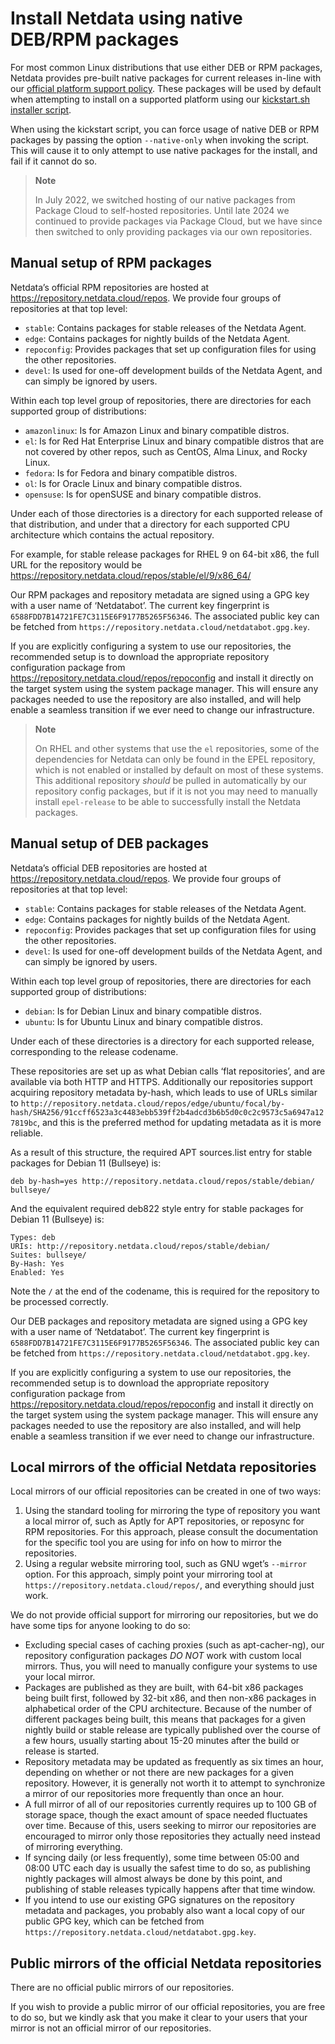 # Install Netdata using native DEB/RPM packages

For most common Linux distributions that use either DEB or RPM packages, Netdata provides pre-built native packages
for current releases in-line with
our [official platform support policy](/docs/netdata-agent/versions-and-platforms.md).
These packages will be used by default when attempting to install on a supported platform using our
[kickstart.sh installer script](/packaging/installer/methods/kickstart.md).

When using the kickstart script, you can force usage of native DEB or RPM packages by passing the option
`--native-only` when invoking the script. This will cause it to only attempt to use native packages for the install,
and fail if it cannot do so.

> **Note**
>
> In July 2022, we switched hosting of our native packages from Package Cloud to self-hosted repositories.
> Until late 2024 we continued to provide packages via Package Cloud, but we have since then switched to only
> providing packages via our own repositories.

## Manual setup of RPM packages

Netdata’s official RPM repositories are hosted at <https://repository.netdata.cloud/repos>. We provide four groups of
repositories at that top level:

- `stable`: Contains packages for stable releases of the Netdata Agent.
- `edge`: Contains packages for nightly builds of the Netdata Agent.
- `repoconfig`: Provides packages that set up configuration files for using the other repositories.
- `devel`: Is used for one-off development builds of the Netdata Agent, and can simply be ignored by users.

Within each top level group of repositories, there are directories for each supported group of distributions:

- `amazonlinux`: Is for Amazon Linux and binary compatible distros.
- `el`: Is for Red Hat Enterprise Linux and binary compatible distros that are not covered by other repos, such
  as CentOS, Alma Linux, and Rocky Linux.
- `fedora`: Is for Fedora and binary compatible distros.
- `ol`: Is for Oracle Linux and binary compatible distros.
- `opensuse`: Is for openSUSE and binary compatible distros.

Under each of those directories is a directory for each supported release of that distribution, and under that a
directory for each supported CPU architecture which contains the actual repository.

For example, for stable release packages for RHEL 9 on 64-bit x86, the full URL for the repository would be
<https://repository.netdata.cloud/repos/stable/el/9/x86_64/>

Our RPM packages and repository metadata are signed using a GPG key with a user name of ‘Netdatabot’. The
current key fingerprint is `6588FDD7B14721FE7C3115E6F9177B5265F56346`. The associated public key can be fetched from
`https://repository.netdata.cloud/netdatabot.gpg.key`.

If you are explicitly configuring a system to use our repositories, the recommended setup is to download the
appropriate repository configuration package from <https://repository.netdata.cloud/repos/repoconfig> and install it
directly on the target system using the system package manager. This will ensure any packages needed to use the
repository are also installed, and will help enable a seamless transition if we ever need to change our infrastructure.

> **Note**
>
> On RHEL and other systems that use the `el` repositories, some of the dependencies for Netdata can only be found
> in the EPEL repository, which is not enabled or installed by default on most of these systems. This additional
> repository _should_ be pulled in automatically by our repository config packages, but if it is not you may need
> to manually install `epel-release` to be able to successfully install the Netdata packages.

## Manual setup of DEB packages

Netdata’s official DEB repositories are hosted at <https://repository.netdata.cloud/repos>. We provide four groups of
repositories at that top level:

- `stable`: Contains packages for stable releases of the Netdata Agent.
- `edge`: Contains packages for nightly builds of the Netdata Agent.
- `repoconfig`: Provides packages that set up configuration files for using the other repositories.
- `devel`: Is used for one-off development builds of the Netdata Agent, and can simply be ignored by users.

Within each top level group of repositories, there are directories for each supported group of distributions:

- `debian`: Is for Debian Linux and binary compatible distros.
- `ubuntu`: Is for Ubuntu Linux and binary compatible distros.

Under each of these directories is a directory for each supported release, corresponding to the release codename.

These repositories are set up as what Debian calls ‘flat repositories’, and are available via both HTTP and HTTPS.
Additionally our repositories support acquiring repository metadata by-hash, which leads to use of URLs similar to
`http://repository.netdata.cloud/repos/edge/ubuntu/focal/by-hash/SHA256/91ccff6523a3c4483ebb539ff2b4adcd3b6b5d0c0c2c9573c5a6947a127819bc`,
and this is the preferred method for updating metadata as it is more reliable.

As a result of this structure, the required APT sources.list entry for stable packages for Debian 11 (Bullseye) is:

```text
deb by-hash=yes http://repository.netdata.cloud/repos/stable/debian/ bullseye/
```

And the equivalent required deb822 style entry for stable packages for Debian 11 (Bullseye) is:

```text
Types: deb
URIs: http://repository.netdata.cloud/repos/stable/debian/
Suites: bullseye/
By-Hash: Yes
Enabled: Yes
```

Note the `/` at the end of the codename, this is required for the repository to be processed correctly.

Our DEB packages and repository metadata are signed using a GPG key with a user name of ‘Netdatabot’. The
current key fingerprint is `6588FDD7B14721FE7C3115E6F9177B5265F56346`. The associated public key can be fetched from
`https://repository.netdata.cloud/netdatabot.gpg.key`.

If you are explicitly configuring a system to use our repositories, the recommended setup is to download the
appropriate repository configuration package from <https://repository.netdata.cloud/repos/repoconfig> and install it
directly on the target system using the system package manager. This will ensure any packages needed to use the
repository are also installed, and will help enable a seamless transition if we ever need to change our infrastructure.

## Local mirrors of the official Netdata repositories

Local mirrors of our official repositories can be created in one of two ways:

1. Using the standard tooling for mirroring the type of repository you want a local mirror of, such as Aptly for
   APT repositories, or reposync for RPM repositories. For this approach, please consult the documentation for
   the specific tool you are using for info on how to mirror the repositories.
2. Using a regular website mirroring tool, such as GNU wget’s `--mirror` option. For this approach, simply point
   your mirroring tool at `https://repository.netdata.cloud/repos/`, and everything should just work.

We do not provide official support for mirroring our repositories, but we do have some tips for anyone looking to do so:

- Excluding special cases of caching proxies (such as apt-cacher-ng), our repository configuration packages _DO NOT_
  work with custom local mirrors. Thus, you will need to manually configure your systems to use your local mirror.
- Packages are published as they are built, with 64-bit x86 packages being built first, followed by 32-bit x86,
  and then non-x86 packages in alphabetical order of the CPU architecture. Because of the number of different
  packages being built, this means that packages for a given nightly build or stable release are typically published
  over the course of a few hours, usually starting about 15-20 minutes after the build or release is started.
- Repository metadata may be updated as frequently as six times an hour, depending on whether or not there are
  new packages for a given repository. However, it is generally not worth it to attempt to
  synchronize a mirror of our repositories more frequently than once an hour.
- A full mirror of all of our repositories currently requires up to 100 GB of storage space, though the exact
  amount of space needed fluctuates over time. Because of this, users seeking to mirror our repositories are
  encouraged to mirror only those repositories they actually need instead of mirroring everything.
- If syncing daily (or less frequently), some time between 05:00 and 08:00 UTC each day is usually the safest
  time to do so, as publishing nightly packages will almost always be done by this point, and publishing of stable
  releases typically happens after that time window.
- If you intend to use our existing GPG signatures on the repository metadata and packages, you probably also want
  a local copy of our public GPG key, which can be fetched from `https://repository.netdata.cloud/netdatabot.gpg.key`.

## Public mirrors of the official Netdata repositories

There are no official public mirrors of our repositories.

If you wish to provide a public mirror of our official repositories, you are free to do so, but we kindly ask that
you make it clear to your users that your mirror is not an official mirror of our repositories.
